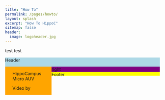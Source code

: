 ```yaml
---
title: "How To"
permalink: /pages/howto/
layout: splash
excerpt: "How To HippoC"
sitemap: false
header:
  image: logoheader.jpg
---
```

<style>
  .container{
    width: 100%;
    margin: 0 auto;
  }
  
  .header{
    height: 30px;
    background-color: lightblue;
  }
  
  .two_container{
    clear: both;
  }
  .container_left{  
    background-color: orange;
    float: left;
    width: 30%;
  }
  
  .container_right{
    background-color: purple;
    float: right;
    width: 70%;
  }
  
  .footer{
    background-color: yellow;
    height: 30px; 
  }



</style>
test test

<div class="container">
  <div class="header">Header</div>
  <div class="two_container">
    <div class="container_left"><ul>HippoCampus Micro AUV</ul><ul> Video by</ul></div>
    <div class="container_right">right</div>
  </div>
  <div class="footer">Footer</div>
</div>

